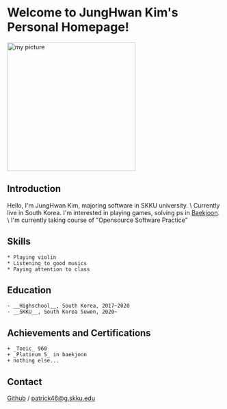 # __Welcome to JungHwan Kim's Personal Homepage!__

<img src = "./figure/picture" width="300px" height="300px" title="my picture"/>


## Introduction
Hello, I'm JungHwan Kim, majoring software in SKKU university. \ 
Currently live in South Korea. I'm interested in playing games, solving ps in [Baekjoon]. \ 
I'm currently taking course of "Opensource Software Practice" 

## Skills
    * Playing violin
    * Listening to good musics
    * Paying attention to class

## Education
    - __Highschool__, South Korea, 2017~2020
    - __SKKU__, South Korea Suwon, 2020~ 

## Achievements and Certifications
    + _Toeic_ 960
    + _Platinum 5_ in baekjoon
    + nothing else...

## Contact
[Github] / <patrick46@g.skku.edu> 

[GitHub]: https://github.com/Urvanage
[Baekjoon]: https://www.acmicpc.net/
